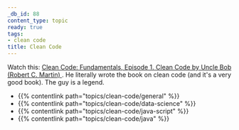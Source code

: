 ```yaml
---
_db_id: 88
content_type: topic
ready: true
tags:
- clean code
title: Clean Code
---
```


Watch this: [Clean Code: Fundamentals, Episode 1. Clean Code by Uncle Bob (Robert C. Martin)
](https://www.youtube.com/watch?v=L-RrHk1cySU). He literally wrote the book on clean code (and it's a very good book). The guy is a legend.

- {{% contentlink path="topics/clean-code/general" %}}
- {{% contentlink path="topics/clean-code/data-science" %}}
- {{% contentlink path="topics/clean-code/java-script" %}}
- {{% contentlink path="topics/clean-code/java" %}}